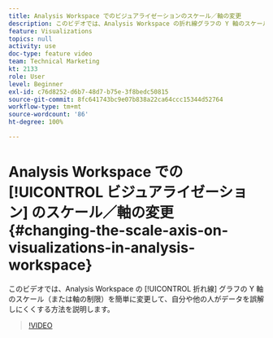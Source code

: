 ```yaml
---
title: Analysis Workspace でのビジュアライゼーションのスケール／軸の変更
description: このビデオでは、Analysis Workspace の折れ線グラフの Y 軸のスケール（または軸の制限）を簡単に変更して、自分や他の人がデータを誤解しにくくする方法を説明します。
feature: Visualizations
topics: null
activity: use
doc-type: feature video
team: Technical Marketing
kt: 2133
role: User
level: Beginner
exl-id: c76d8252-d6b7-48d7-b75e-3f8bedc50815
source-git-commit: 8fc641743bc9e07b838a22ca64ccc15344d52764
workflow-type: tm+mt
source-wordcount: '86'
ht-degree: 100%

---
```


# Analysis Workspace での [!UICONTROL ビジュアライゼーション] のスケール／軸の変更 {#changing-the-scale-axis-on-visualizations-in-analysis-workspace}

このビデオでは、Analysis Workspace の [!UICONTROL 折れ線] グラフの Y 軸のスケール（または軸の制限）を簡単に変更して、自分や他の人がデータを誤解しにくくする方法を説明します。

>[!VIDEO](https://video.tv.adobe.com/v/41448/?quality=12&learn=on&captions=jpn)
